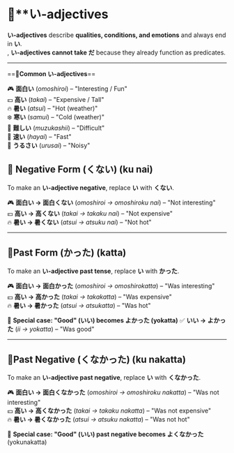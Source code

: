# 🔹**い-adjectives

**い-adjectives** describe **qualities, conditions, and emotions** and always end in **い**.  
, **い-adjectives cannot take だ** because they already function as predicates.

---

 ==🔹**Common い-adjectives**==

🎮 **面白い** (_omoshiroi_) – "Interesting / Fun"  
💴 **高い** (_takai_) – "Expensive / Tall"  
🔥 **暑い** (_atsui_) – "Hot (weather)"  
❄️ **寒い** (_samui_) – "Cold (weather)"  
📖 **難しい** (_muzukashii_) – "Difficult"  
🚗 **速い** (_hayai_) – "Fast"  
🎤 **うるさい** (_urusai_) – "Noisy"

## **🔹 Negative Form (くない) (ku nai)**

To make an **い-adjective negative**, replace **い** with **くない**.

🎮 **面白い → 面白くない** (_omoshiroi → omoshiroku nai_) – "Not interesting"  
💴 **高い → 高くない** (_takai → takaku nai_) – "Not expensive"  
🔥 **暑い → 暑くない** (_atsui → atsuku nai_) – "Not hot"

---

## 🔹**Past Form (かった) (katta)**

To make an **い-adjective past tense**, replace **い** with **かった**.

🎮 **面白い → 面白かった** (_omoshiroi → omoshirokatta_) – "Was interesting"  
💴 **高い → 高かった** (_takai → takakatta_) – "Was expensive"  
🔥 **暑い → 暑かった** (_atsui → atsukatta_) – "Was hot"

📝 **Special case: "Good" (いい) becomes よかった (yokatta)**
✅ **いい → よかった** (_ii → yokatta_) – "Was good"

---

## 🔹**Past Negative (くなかった) (ku nakatta)**

To make an **い-adjective past negative**, replace **い** with **くなかった**.

🎮 **面白い → 面白くなかった** (_omoshiroi → omoshiroku nakatta_) – "Was not interesting"  
💴 **高い → 高くなかった** (_takai → takaku nakatta_) – "Was not expensive"  
🔥 **暑い → 暑くなかった** (_atsui → atsuku nakatta_) – "Was not hot"

📝 **Special case: "Good" (いい) past negative becomes よくなかった** (yokunakatta)
